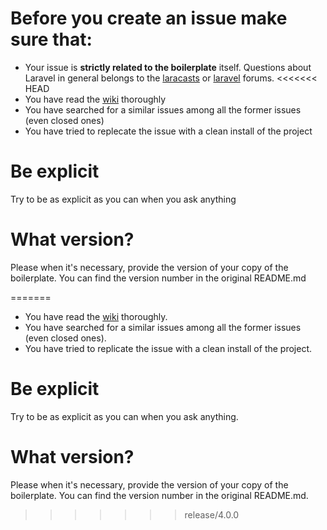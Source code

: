 # Before you create an issue make sure that:
- Your issue is **strictly related to the boilerplate** itself. Questions about Laravel in general belongs to the [laracasts](https://laracasts.com/discuss/) or [laravel](http://laravel.io/forum) forums.
<<<<<<< HEAD
- You have read the [wiki](https://github.com/rappasoft/laravel-5-boilerplate/wiki) thoroughly
- You have searched for a similar issues among all the former issues (even closed ones)
- You have tried to replecate the issue with a clean install of the project

# Be explicit
Try to be as explicit as you can when you ask anything

# What version?
Please when it's necessary, provide the version of your copy of the boilerplate. You can find the version number in the original README.md

=======
- You have read the [wiki](https://github.com/rappasoft/laravel-5-boilerplate/wiki) thoroughly.
- You have searched for a similar issues among all the former issues (even closed ones).
- You have tried to replicate the issue with a clean install of the project.

# Be explicit
Try to be as explicit as you can when you ask anything.

# What version?
Please when it's necessary, provide the version of your copy of the boilerplate. You can find the version number in the original README.md.
>>>>>>> release/4.0.0
